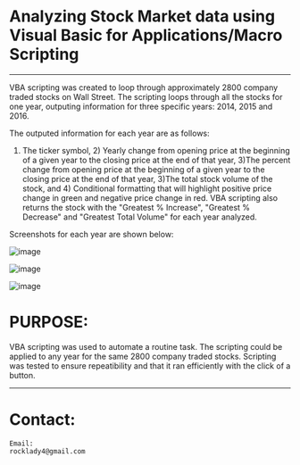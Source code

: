 # Analyzing Stock Market data using Visual Basic for Applications/Macro Scripting
_______________________________________________________________________________________________________________
 
VBA scripting was created to loop through approximately 2800 company traded stocks on Wall Street. The scripting loops through all the stocks for one year, outputing information for three specific years: 2014, 2015 and 2016. 

The outputed information for each year are as follows:

1) The ticker symbol, 2) Yearly change from opening price at the beginning of a given year to the closing price at the end of that year, 3)The percent change from opening price at the beginning of a given year to the closing price at the end of that year, 3)The total stock volume of the stock, and 4) Conditional formatting that will highlight positive price change in green and negative price change in red. VBA scripting also returns the stock with the "Greatest % Increase", "Greatest % Decrease" and "Greatest Total Volume" for each year analyzed. 

Screenshots for each year are shown below:

![image](https://user-images.githubusercontent.com/67766966/120905629-00830280-c619-11eb-8613-996c0c895348.png)

![image](https://user-images.githubusercontent.com/67766966/120905646-155f9600-c619-11eb-9832-14fb38cd5da9.png)

![image](https://user-images.githubusercontent.com/67766966/120905656-27d9cf80-c619-11eb-9f27-94c159d93d26.png)


 # PURPOSE:

VBA scripting was used to automate a routine task. The scripting could be applied to any year for the same 2800 company traded stocks. Scripting was tested to ensure repeatibility and that it ran efficiently with the click of a button.
 
   ______________________________________________________________________________________________________________________________________
  
  # Contact:
  
    Email: 
    rocklady4@gmail.com
